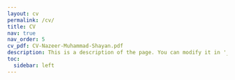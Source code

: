 ```yaml
---
layout: cv
permalink: /cv/
title: CV
nav: true
nav_order: 5
cv_pdf: CV-Nazeer-Muhammad-Shayan.pdf
description: This is a description of the page. You can modify it in '_pages/cv.md'. You can also change or remove the top pdf download button.
toc:
  sidebar: left
---
```

